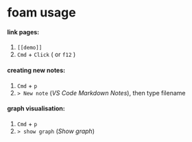 # foam usage

#### link pages: 
  1. `[[demo]]` 
  2. `Cmd` + `Click` ( or `f12` )
   
#### creating new notes:
  1. `Cmd` + `p`
  2. `> New note` (*VS Code Markdown Notes*), then type filename

#### graph visualisation:
   1. `Cmd` + `p`
   2. `> show graph` (*Show graph*)



